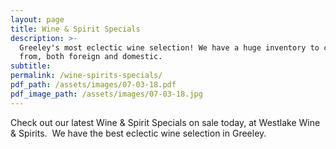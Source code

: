 ```yaml
---
layout: page
title: Wine & Spirit Specials
description: >-
  Greeley's most eclectic wine selection! We have a huge inventory to choose
  from, both foreign and domestic.
subtitle:
permalink: /wine-spirits-specials/
pdf_path: /assets/images/07-03-18.pdf
pdf_image_path: /assets/images/07-03-18.jpg
---
```


Check out our latest Wine & Spirit Specials on sale today, at Westlake Wine & Spirits.  We have the best eclectic wine selection in Greeley.